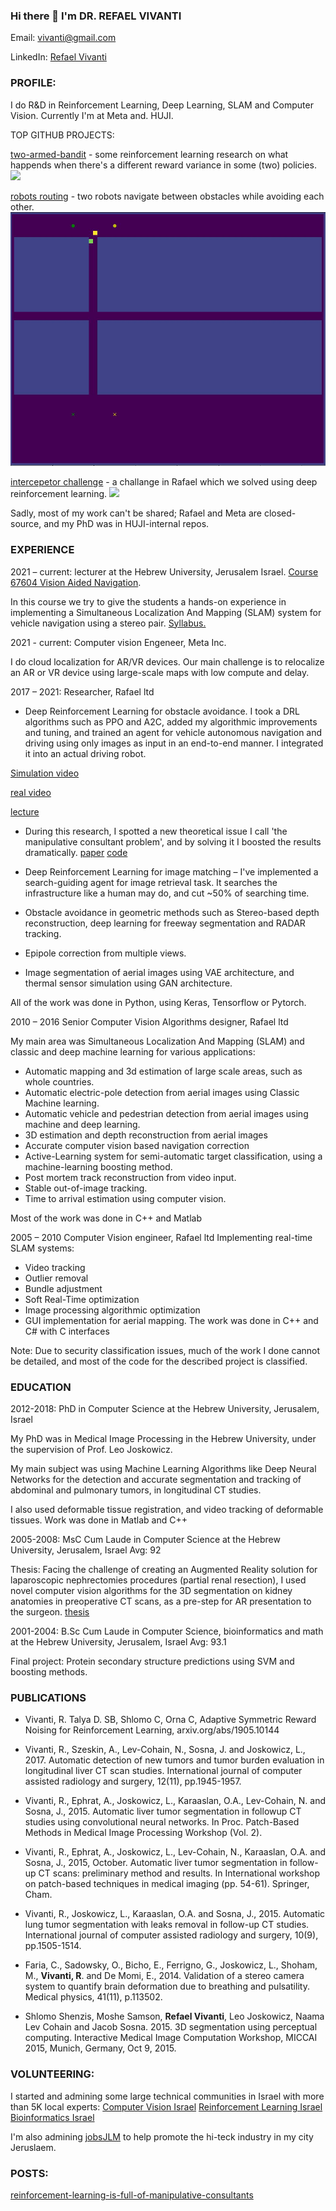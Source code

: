 ### Hi there 👋  I'm DR. REFAEL VIVANTI

Email: vivanti@gmail.com

LinkedIn: [Refael Vivanti](https://www.linkedin.com/in/dr-refael-vivanti-57336637/)

### PROFILE:

I do R&D in Reinforcement Learning, Deep Learning, SLAM and Computer Vision. Currently I'm at Meta and. HUJI.

TOP GITHUB PROJECTS:

[two-armed-bandit](https://github.com/refaev/two-armed-bandit) - some reinforcement learning research on what happends when there's a different reward variance in some (two) policies. ![](https://github.com/refaev/two-armed-bandit/blob/master/images/fig1-new.jpg)

[robots routing](https://github.com/refaev/robots_routing) - two robots navigate between obstacles while avoiding each other. ![](https://github.com/refaev/robots_routing/blob/master/images/corridor_example.jpg)

[intercepetor challenge](https://github.com/eiceland/er_intercepetor_challenge) - a challange in Rafael which we solved using deep reinforcement learning. ![](https://github.com/eiceland/er_intercepetor_challenge/blob/main/Interceptor_V2.gif)

Sadly, most of my work can't be shared; Rafael and Meta are closed-source, and my PhD was in HUJI-internal repos. 

### EXPERIENCE

2021 – current: lecturer at the Hebrew University, Jerusalem Israel. [Course 67604 Vision Aided
Navigation](https://shnaton.huji.ac.il/index.php/NewSyl/67604/2/2022/). 

In this course we try to give the students a hands-on experience in implementing a Simultaneous
Localization And Mapping (SLAM) system for vehicle navigation using a stereo pair. [Syllabus.](https://shnaton.huji.ac.il/index.php/NewSyl/67604/2/2022/)

2021 - current: Computer vision Engeneer, Meta Inc.

I do cloud localization for AR/VR devices. Our main challenge is to relocalize an AR or VR device using large-scale maps with low compute and delay. 

2017 – 2021: Researcher, Rafael ltd

- Deep Reinforcement Learning for obstacle avoidance. I took a DRL algorithms such as PPO and A2C,
added my algorithmic improvements and tuning, and trained an agent for vehicle autonomous
navigation and driving using only images as input in an end-to-end manner. I integrated it into an actual
driving robot.

 [Simulation video](https://www.youtube.com/watch?v=Sl35GsKvkWI)
 
 [real video](https://youtu.be/6zLpJ7R1EcA)
 
 [lecture](https://www.youtube.com/watch?v=TLnQiTklmlk)
 
 
- During this research, I spotted a new theoretical issue I call 'the manipulative consultant problem', and
by solving it I boosted the results dramatically. [paper](https://arxiv.org/abs/1905.10144) [code](https://github.com/ManipulativeConsultant/two-armed-bandit)

- Deep Reinforcement Learning for image matching – I've implemented a search-guiding agent for image
retrieval task. It searches the infrastructure like a human may do, and cut ~50% of searching time.

- Obstacle avoidance in geometric methods such as Stereo-based depth reconstruction, deep learning
for freeway segmentation and RADAR tracking.

- Epipole correction from multiple views.

- Image segmentation of aerial images using VAE architecture, and thermal
sensor simulation using GAN architecture.

All of the work was done in Python, using Keras, Tensorflow or Pytorch.

2010 – 2016 Senior Computer Vision Algorithms designer, Rafael ltd

My main area was Simultaneous Localization And Mapping (SLAM) and classic and deep machine learning for
various applications:

- Automatic mapping and 3d estimation of large scale areas, such as whole countries.
- Automatic electric-pole detection from aerial images using Classic Machine learning.
- Automatic vehicle and pedestrian detection from aerial images using machine and deep learning.
- 3D estimation and depth reconstruction from aerial images
- Accurate computer vision based navigation correction
- Active-Learning system for semi-automatic target classification, using a machine-learning boosting
method.
- Post mortem track reconstruction from video input.
- Stable out-of-image tracking. 
- Time to arrival estimation using computer vision.

Most of the work was done in C++ and Matlab

2005 – 2010 Computer Vision engineer, Rafael ltd Implementing real-time SLAM systems:
- Video tracking
- Outlier removal
- Bundle adjustment
- Soft Real-Time optimization
- Image processing algorithmic optimization
- GUI implementation for aerial mapping.
The work was done in C++ and C# with C interfaces

Note: Due to security classification issues, much of the work I done cannot be detailed, and most of the code
for the described project is classified.

### EDUCATION

2012-2018: PhD in Computer Science at the Hebrew University, Jerusalem, Israel

My PhD was in Medical Image Processing in the Hebrew University, under the supervision of Prof. Leo Joskowicz.

My main subject was using Machine Learning Algorithms like Deep Neural Networks for the detection and
accurate segmentation and tracking of abdominal and pulmonary tumors, in longitudinal CT studies.

I also used deformable tissue registration, and video tracking of deformable tissues. Work was done in Matlab
and C++

2005-2008: MsC Cum Laude in Computer Science at the Hebrew University, Jerusalem, Israel
Avg: 92

Thesis: Facing the challenge of creating an Augmented Reality solution for laparoscopic nephrectomies
procedures (partial renal resection), I used novel computer vision algorithms for the 3D segmentation on kidney
anatomies in preoperative CT scans, as a pre-step for AR presentation to the surgeon. [thesis](https://www.cs.huji.ac.il/labs/casmip/wp-content/uploads/2015/08/msc-thesis-refael-vivanti-2011.pdf)

2001-2004: B.Sc Cum Laude in Computer Science, bioinformatics and math at the Hebrew University, Jerusalem,
Israel Avg: 93.1

Final project: Protein secondary structure predictions using SVM and boosting methods.

### PUBLICATIONS

- Vivanti, R. Talya D. SB, Shlomo C, Orna C, Adaptive Symmetric Reward Noising for Reinforcement Learning, arxiv.org/abs/1905.10144

- Vivanti, R., Szeskin, A., Lev-Cohain, N., Sosna, J. and Joskowicz, L., 2017. Automatic detection of new tumors and tumor burden
evaluation in longitudinal liver CT scan studies. International journal of computer assisted radiology and surgery, 12(11), pp.1945-1957.

- Vivanti, R., Ephrat, A., Joskowicz, L., Karaaslan, O.A., Lev-Cohain, N. and Sosna, J., 2015. Automatic liver tumor segmentation in followup CT studies using convolutional neural networks. In Proc. Patch-Based Methods in Medical Image Processing Workshop (Vol. 2).

- Vivanti, R., Ephrat, A., Joskowicz, L., Lev-Cohain, N., Karaaslan, O.A. and Sosna, J., 2015, October. Automatic liver tumor segmentation
in follow-up CT scans: preliminary method and results. In International workshop on patch-based techniques in medical imaging (pp.
54-61). Springer, Cham.

- Vivanti, R., Joskowicz, L., Karaaslan, O.A. and Sosna, J., 2015. Automatic lung tumor segmentation with leaks removal in follow-up CT
studies. International journal of computer assisted radiology and surgery, 10(9), pp.1505-1514.

- Faria, C., Sadowsky, O., Bicho, E., Ferrigno, G., Joskowicz, L., Shoham, M., **Vivanti, R**. and De Momi, E., 2014. Validation of a stereo
camera system to quantify brain deformation due to breathing and pulsatility. Medical physics, 41(11), p.113502. 

- Shlomo Shenzis, Moshe Samson, **Refael Vivanti**, Leo Joskowicz, Naama Lev Cohain and Jacob Sosna. 2015. 3D segmentation using perceptual computing. Interactive Medical Image Computation Workshop, MICCAI 2015, Munich, Germany, Oct 9, 2015.


### VOLUNTEERING:

I started and admining some large technical communities in Israel with more than 5K local experts:
[Computer Vision Israel](https://www.facebook.com/groups/1831991027038183)
[Reinforcement Learning Israel](https://www.facebook.com/groups/296455247734778)
[Bioinformatics Israel](https://www.facebook.com/groups/310913430039222)

I'm also admining [jobsJLM](https://www.facebook.com/groups/jobsJLM) to help promote the hi-teck industry in my city Jeruslaem. 

### POSTS:

[reinforcement-learning-is-full-of-manipulative-consultants](https://towardsdatascience.com/reinforcement-learning-is-full-of-manipulative-consultants-4ee39cd7e0f8)
